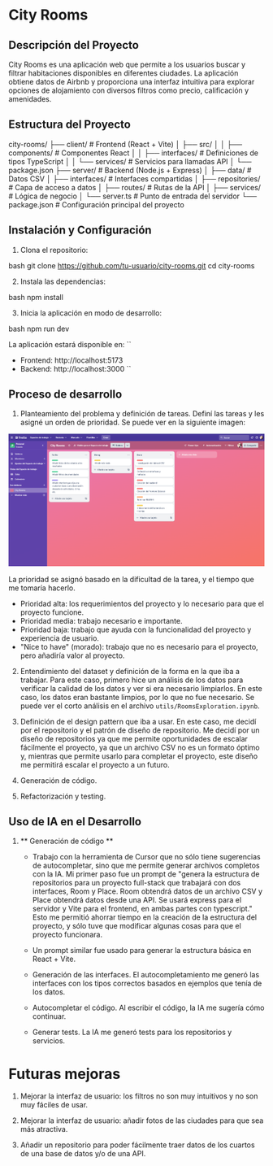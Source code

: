 # City Rooms

## Descripción del Proyecto

City Rooms es una aplicación web que permite a los usuarios buscar y filtrar habitaciones disponibles en diferentes ciudades. La aplicación obtiene datos de Airbnb y proporciona una interfaz intuitiva para explorar opciones de alojamiento con diversos filtros como precio, calificación y amenidades.

## Estructura del Proyecto

city-rooms/
├── client/ # Frontend (React + Vite)
│ ├── src/
│ │ ├── components/ # Componentes React
│ │ ├── interfaces/ # Definiciones de tipos TypeScript
│ │ └── services/ # Servicios para llamadas API
│ └── package.json
├── server/ # Backend (Node.js + Express)
│ ├── data/ # Datos CSV
│ ├── interfaces/ # Interfaces compartidas
│ ├── repositories/ # Capa de acceso a datos
│ ├── routes/ # Rutas de la API
│ ├── services/ # Lógica de negocio
│ └── server.ts # Punto de entrada del servidor
└── package.json # Configuración principal del proyecto

## Instalación y Configuración

1. Clona el repositorio:

bash
git clone https://github.com/tu-usuario/city-rooms.git
cd city-rooms

2. Instala las dependencias:

bash
npm install

3. Inicia la aplicación en modo de desarrollo:

bash
npm run dev

La aplicación estará disponible en:
``

- Frontend: http://localhost:5173
- Backend: http://localhost:3000
  ``

## Proceso de desarrollo

1. Planteamiento del problema y definición de tareas. Definí las tareas y les asigné un orden de prioridad. Se puede ver en la siguiente imagen:

![Tasks](./utils/tasks.png)

La prioridad se asignó basado en la dificultad de la tarea, y el tiempo que me tomaría hacerlo.

- Prioridad alta: los requerimientos del proyecto y lo necesario para que el proyecto funcione.
- Prioridad media: trabajo necesario e importante.
- Prioridad baja: trabajo que ayuda con la funcionalidad del proyecto y experiencia de usuario.
- "Nice to have" (morado): trabajo que no es necesario para el proyecto, pero añadiría valor al proyecto.

2. Entendimiento del dataset y definición de la forma en la que iba a trabajar. Para este caso, primero hice un análisis de los datos para verificar la calidad de los datos y ver si era necesario limpiarlos. En este caso, los datos eran bastante limpios, por lo que no fue necesario. Se puede ver el corto análisis en el archivo `utils/RoomsExploration.ipynb`.

3. Definición de el design pattern que iba a usar. En este caso, me decidí por el repositorio y el patrón de diseño de repositorio. Me decidí por un diseño de repositorios ya que me permite oportunidades de escalar fácilmente el proyecto, ya que un archivo CSV no es un formato óptimo y, mientras que permite usarlo para completar el proyecto, este diseño me permitirá escalar el proyecto a un futuro.

4. Generación de código.

5. Refactorización y testing.

## Uso de IA en el Desarrollo

1. ** Generación de código **

   - Trabajo con la herramienta de Cursor que no sólo tiene sugerencias de autocompletar, sino que me permite generar archivos completos con la IA. Mi primer paso fue un prompt de "genera la estructura de repositorios para un proyecto full-stack que trabajará con dos interfaces, Room y Place. Room obtendrá datos de un archivo CSV y Place obtendrá datos desde una API. Se usará express para el servidor y Vite para el frontend, en ambas partes con typescript." Esto me permitió ahorrar tiempo en la creación de la estructura del proyecto, y sólo tuve que modificar algunas cosas para que el proyecto funcionara.

   - Un prompt similar fue usado para generar la estructura básica en React + Vite.

   - Generación de las interfaces. El autocompletamiento me generó las interfaces con los tipos correctos basados en ejemplos que tenía de los datos.

   - Autocompletar el código. Al escribir el código, la IA me sugería cómo continuar.

   - Generar tests. La IA me generó tests para los repositorios y servicios.

# Futuras mejoras

1. Mejorar la interfaz de usuario: los filtros no son muy intuitivos y no son muy fáciles de usar.

2. Mejorar la interfaz de usuario: añadir fotos de las ciudades para que sea más atractiva.

3. Añadir un repositorio para poder fácilmente traer datos de los cuartos de una base de datos y/o de una API.
